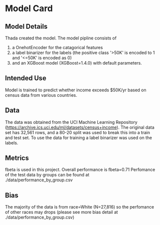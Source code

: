 # Model Card

## Model Details

Thada created the model. The model pipline consists of 

1. a OnehotEncoder for the catagorical features
2. a label binarizer for the labels (the positive class '>50K' is encoded to 1 and '<=50K' is encoded as 0)
3. and an XGBoost model (XGBoost=1.4.0) with default parameters.


## Intended Use

Model is trained to predict whether income exceeds $50K/yr based on census data from various countries. 

## Data
The data was obtained from the UCI Machine Learning Repository (https://archive.ics.uci.edu/ml/datasets/census+income). The original data set has 32,561 rows, and a 80-20 split was used to break this into a train and test set. To use the data for training a label binarizer was used on the labels.

## Metrics

fbeta is used in this project. Overall performance is fbeta=0.71 Perfomance of the test data by groups can be found at ./data/performance_by_group.csv

## Bias
The majority of the data is from race=White (N=27,816) so the perfomance of other races may drops (please see more bias detail at ./data/performance_by_group.csv)
